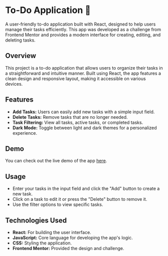    <h1>To-Do Application 📝</h1>
    <p>A user-friendly to-do application built with React, designed to help users manage their tasks efficiently. This app was developed as a challenge from Frontend Mentor and provides a modern interface for creating, editing, and deleting tasks.</p>
    <h2>Overview</h2>
    <p>This project is a to-do application that allows users to organize their tasks in a straightforward and intuitive manner. Built using React, the app features a clean design and responsive layout, making it accessible on various devices.</p>   
    <h2>Features</h2>
    <ul>
        <li><strong>Add Tasks:</strong> Users can easily add new tasks with a simple input field.</li>
        <li><strong>Delete Tasks:</strong> Remove tasks that are no longer needed.</li>
        <li><strong>Task Filtering:</strong> View all tasks, active tasks, or completed tasks.</li>
        <li><strong>Dark Mode:</strong> Toggle between light and dark themes for a personalized experience.</li>
    </ul>
    <h2>Demo</h2>
    <p>You can check out the live demo of the app <a href="https://nishant-pradhan8.github.io/todo-list-web-app/">here</a>.</p>
    <h2>Usage</h2>
    <ul>
        <li>Enter your tasks in the input field and click the "Add" button to create a new task.</li>
        <li>Click on a task to edit it or press the "Delete" button to remove it.</li>
        <li>Use the filter options to view specific tasks.</li>
    </ul>
    <h2>Technologies Used</h2>
    <ul>
        <li><strong>React:</strong> For building the user interface.</li>
        <li><strong>JavaScript:</strong> Core language for developing the app's logic.</li>
        <li><strong>CSS:</strong> Styling the application.</li>
        <li><strong>Frontend Mentor:</strong> Provided the design and challenge.</li>
    </ul>
